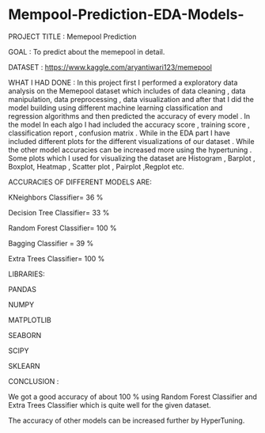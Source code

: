 # Mempool-Prediction-EDA-Models-

PROJECT TITLE : Memepool Prediction

GOAL : To predict about the memepool in detail.

DATASET : https://www.kaggle.com/aryantiwari123/memepool

WHAT I HAD DONE : In this project first I performed a exploratory data analysis on the Memepool dataset which includes of data cleaning , data manipulation, data preprocessing , data visualization and after that I did the model building using different machine learning classification and regression algorithms and then predicted the accuracy of every model . In the model In each algo I had included the accuracy score , training score , classification report , confusion matrix . While in the EDA part I have included different plots for the different visualizations of our dataset . While the other model accuracies can be increased more using the hypertuning . Some plots which I used for visualizing the dataset are Histogram , Barplot , Boxplot, Heatmap , Scatter plot , Pairplot ,Regplot etc.

ACCURACIES OF DIFFERENT MODELS ARE:

KNeighbors Classifier= 36 %

Decision Tree Classifier= 33 %

Random Forest Classifier= 100 %

Bagging Classifier = 39 %

Extra Trees Classifier= 100 %

LIBRARIES:

PANDAS

NUMPY

MATPLOTLIB

SEABORN

SCIPY

SKLEARN

CONCLUSION :

We got a good accuracy of about 100 % using Random Forest Classifier and Extra Trees Classifier which is quite well for the given dataset.

The accuracy of other models can be increased further by HyperTuning.

